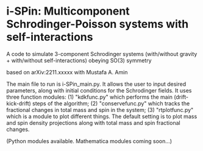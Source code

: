 # i-SPin: Multicomponent Schrodinger-Poisson systems with self-interactions

A code to simulate 3-component Schrodinger systems (with/without gravity + with/without self-interactions) obeying SO(3) symmetry

based on arXiv:2211.xxxxx with Mustafa A. Amin

The main file to run is i-SPin_main.py. It allows the user to input desired parameters, along with initial conditions for the Schrodinger fields. 
It uses three function modules: 
(1) "kdkfunc.py" which performs the main (drift-kick-drift) steps of the algorithm; 
(2) "conservefunc.py" which tracks the fractional changes in total mass and spin in the system; 
(3) "rtplotfunc.py" which is a module to plot different things. The default setting is to plot mass and spin density projections along with total mass and spin fractional changes.

(Python modules available. Mathematica modules coming soon...)
